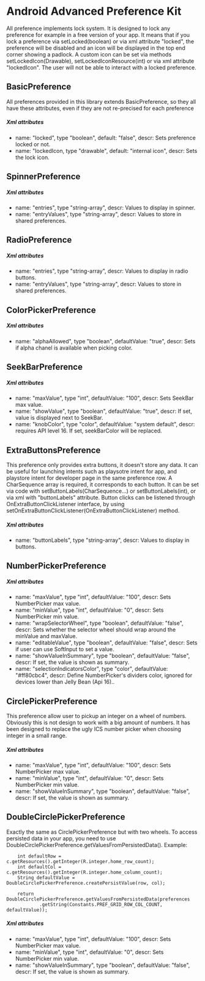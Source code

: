 # Android Advanced Preference Kit

All preference implements lock system. It is designed to lock any preference for example in a free version of your app. It
means that if you lock a preference via setLocked(boolean) or via xml attribute "locked", the preference will be disabled
and an icon will be displayed in the top end corner showing a padlock. A custom icon can be set via methods
setLockedIcon(Drawable), setLockedIconResource(int) or via xml attribute "lockedIcon". The user will not be able to interact
with a locked preference.

## BasicPreference
All preferences provided in this library extends BasicPreference, so they all have these attributes, even if they are not
re-precised for each preference
##### Xml attributes
 - name: "locked", type "boolean", default: "false", descr: Sets preference locked or not.
 - name: "lockedIcon, type "drawable", default: "internal icon", descr: Sets the lock icon.

## SpinnerPreference
##### Xml attributes
 - name: "entries", type "string-array", descr: Values to display in spinner.
 - name: "entryValues", type "string-array", descr: Values to store in shared preferences.

## RadioPreference
##### Xml attributes
 - name: "entries", type "string-array", descr: Values to display in radio buttons.
 - name: "entryValues", type "string-array", descr: Values to store in shared preferences.

## ColorPickerPreference
##### Xml attributes
 - name: "alphaAllowed", type "boolean", defaultValue: "true", descr: Sets if alpha chanel is available when picking color.

## SeekBarPreference
##### Xml attributes
 - name: "maxValue", type "int", defaultValue: "100", descr: Sets SeekBar max value.
 - name: "showValue", type "boolean", defaultValue: "true", descr: If set, value is displayed next to SeekBar.
 - name: "knobColor", type "color", defaultValue: "system default", descr: requires API level 16. If set, seekBarColor will be replaced.

## ExtraButtonsPreference
This preference only provides extra buttons, it doesn't store any data. It can be useful for launching intents such as playsotre
intent for app, and playstore intent for developer page in the same preference row. A CharSequence array is required, it corresponds to each button. It can be set via
code with setButtonLabels(CharSequence...) or setButtonLabels(int), or via xml with "buttonLabels" attribute. Button clicks can be
listened through OnExtraButtonClickListener interface, by using setOnExtraButtonClickListener(OnExtraButtonClickListener) method.
##### Xml attributes
 - name: "buttonLabels", type "string-array", descr: Values to display in buttons.

## NumberPickerPreference
##### Xml attributes
 - name: "maxValue", type "int", defaultValue: "100", descr: Sets NumberPicker max value.
 - name: "minValue", type "int", defaultValue: "0", descr: Sets NumberPicker min value.
 - name: "wrapSelectorWheel", type "boolean", defaultValue: "false", descr: Sets whether the selector wheel should wrap around the minValue and maxValue.
 - name: "editableValue", type "boolean", defaultValue: "false", descr: Sets if user can use SoftInput to set a value.
 - name: "showValueInSummary", type "boolean", defaultValue: "false", descr: If set, the value is shown as summary.
 - name: "selectionIndicatorsColor", type "color", defaultValue: "#ff80cbc4", descr: Define NumberPicker's dividers color, ignored for devices lower than Jelly Bean (Api 16)..
 
 ## CirclePickerPreference
 This preference allow user to pickup an integer on a wheel of numbers. Obviously this is not design to work with a big amount of numbers.
 It has been designed to replace the ugly ICS number picker when choosing integer in a small range.
 ##### Xml attributes
  - name: "maxValue", type "int", defaultValue: "100", descr: Sets NumberPicker max value.
  - name: "minValue", type "int", defaultValue: "0", descr: Sets NumberPicker min value.
  - name: "showValueInSummary", type "boolean", defaultValue: "false", descr: If set, the value is shown as summary.
  
  ## DoubleCirclePickerPreference
  Exactly the same as CirclePickerPreference but with two wheels.
  To access persisted data in your app, you need to use DoubleCirclePickerPreference.getValuesFromPersistedData().
  Example:
        
        int defaultRow = c.getResources().getInteger(R.integer.home_row_count);
        int defaultCol = c.getResources().getInteger(R.integer.home_column_count);
        String defaultValue = DoubleCirclePickerPreference.createPersistValue(row, col);
        
        return DoubleCirclePickerPreference.getValuesFromPersistedData(preferences
                .getString(Constants.PREF_GRID_ROW_COL_COUNT, defaultValue));
                
 ##### Xml attributes
  - name: "maxValue", type "int", defaultValue: "100", descr: Sets NumberPicker max value.
  - name: "minValue", type "int", defaultValue: "0", descr: Sets NumberPicker min value.
  - name: "showValueInSummary", type "boolean", defaultValue: "false", descr: If set, the value is shown as summary.